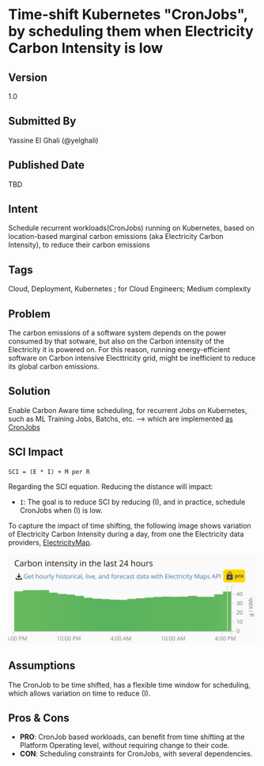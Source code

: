 # Time-shift Kubernetes "CronJobs", by scheduling them when Electricity Carbon Intensity is low
## Version
1.0

## Submitted By
Yassine El Ghali (@yelghali)

## Published Date
TBD

## Intent
Schedule recurrent workloads(CronJobs) running on Kubernetes, based on location-based marginal carbon emissions (aka Electricity Carbon Intensity), to reduce  their carbon emissions

## Tags
Cloud, Deployment, Kubernetes ; for Cloud Engineers; Medium complexity 

## Problem
The carbon emissions of a software system depends on the power consumed by that sotware, but also on the Carbon intensity of the Electricity it is powered on. For this reason, running energy-efficient software on Carbon intensive Electtricity grid, might be inefficient to reduce its global carbon emissions. 

## Solution
Enable Carbon Aware time scheduling, for recurrent Jobs on Kubernetes, such as ML Training Jobs, Batchs, etc. --> which are implemented [as CronJobs](https://kubernetes.io/docs/concepts/workloads/controllers/cron-jobs/)

## SCI Impact
`SCI = (E * I) + M per R`

Regarding the SCI equation. Reducing the distance will impact:

- `I`: The goal is to reduce SCI by reducing (I), and in practice, schedule CronJobs when (I) is low.

To capture the impact of time shifting, the following image shows variation of Electricity Carbon Intensity during a day, from one the Electricity data providers, [ElectricityMap](https://app.electricitymaps.com/map).

![zez](./media/time-shift.png)




## Assumptions
The CronJob to be time shifted, has a flexible time window for scheduling, which allows variation on time to reduce (I). 

## Pros & Cons
- **PRO**: CronJob based workloads, can benefit from time shifting at the Platform Operating level, without requiring change to their code.
- **CON**: Scheduling constraints for CronJobs, with several dependencies. 
